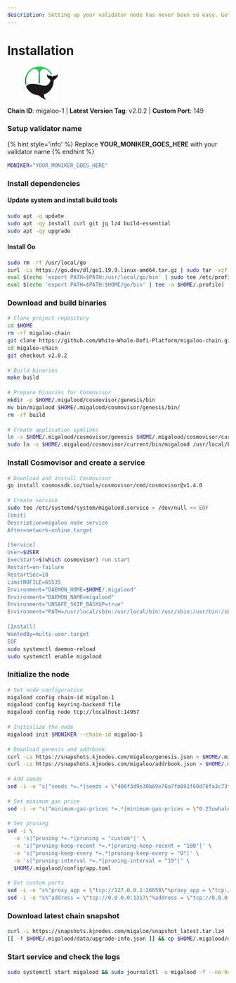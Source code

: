 ```yaml
---
description: Setting up your validator node has never been so easy. Get your validator running in minutes by following step by step instructions.
---
```


# Installation

<figure><img src="https://raw.githubusercontent.com/kj89/cosmos-images/main/logos/migaloo.png" alt=""><figcaption></figcaption></figure>

**Chain ID**: migaloo-1 | **Latest Version Tag**: v2.0.2 | **Custom Port**: 149

### Setup validator name

{% hint style='info' %}
Replace **YOUR_MONIKER_GOES_HERE** with your validator name
{% endhint %}

```bash
MONIKER="YOUR_MONIKER_GOES_HERE"
```

### Install dependencies

#### Update system and install build tools

```bash
sudo apt -q update
sudo apt -qy install curl git jq lz4 build-essential
sudo apt -qy upgrade
```

#### Install Go

```bash
sudo rm -rf /usr/local/go
curl -Ls https://go.dev/dl/go1.19.9.linux-amd64.tar.gz | sudo tar -xzf - -C /usr/local
eval $(echo 'export PATH=$PATH:/usr/local/go/bin' | sudo tee /etc/profile.d/golang.sh)
eval $(echo 'export PATH=$PATH:$HOME/go/bin' | tee -a $HOME/.profile)
```

### Download and build binaries

```bash
# Clone project repository
cd $HOME
rm -rf migaloo-chain
git clone https://github.com/White-Whale-Defi-Platform/migaloo-chain.git
cd migaloo-chain
git checkout v2.0.2

# Build binaries
make build

# Prepare binaries for Cosmovisor
mkdir -p $HOME/.migalood/cosmovisor/genesis/bin
mv bin/migalood $HOME/.migalood/cosmovisor/genesis/bin/
rm -rf build

# Create application symlinks
ln -s $HOME/.migalood/cosmovisor/genesis $HOME/.migalood/cosmovisor/current
sudo ln -s $HOME/.migalood/cosmovisor/current/bin/migalood /usr/local/bin/migalood
```

### Install Cosmovisor and create a service

```bash
# Download and install Cosmovisor
go install cosmossdk.io/tools/cosmovisor/cmd/cosmovisor@v1.4.0

# Create service
sudo tee /etc/systemd/system/migalood.service > /dev/null << EOF
[Unit]
Description=migaloo node service
After=network-online.target

[Service]
User=$USER
ExecStart=$(which cosmovisor) run start
Restart=on-failure
RestartSec=10
LimitNOFILE=65535
Environment="DAEMON_HOME=$HOME/.migalood"
Environment="DAEMON_NAME=migalood"
Environment="UNSAFE_SKIP_BACKUP=true"
Environment="PATH=/usr/local/sbin:/usr/local/bin:/usr/sbin:/usr/bin:/sbin:/bin:/usr/games:/usr/local/games:/snap/bin:$HOME/.migalood/cosmovisor/current/bin"

[Install]
WantedBy=multi-user.target
EOF
sudo systemctl daemon-reload
sudo systemctl enable migalood
```

### Initialize the node

```bash
# Set node configuration
migalood config chain-id migaloo-1
migalood config keyring-backend file
migalood config node tcp://localhost:14957

# Initialize the node
migalood init $MONIKER --chain-id migaloo-1

# Download genesis and addrbook
curl -Ls https://snapshots.kjnodes.com/migaloo/genesis.json > $HOME/.migalood/config/genesis.json
curl -Ls https://snapshots.kjnodes.com/migaloo/addrbook.json > $HOME/.migalood/config/addrbook.json

# Add seeds
sed -i -e "s|^seeds *=.*|seeds = \"400f3d9e30b69e78a7fb891f60d76fa3c73f0ecc@migaloo.rpc.kjnodes.com:14959\"|" $HOME/.migalood/config/config.toml

# Set minimum gas price
sed -i -e "s|^minimum-gas-prices *=.*|minimum-gas-prices = \"0.25uwhale\"|" $HOME/.migalood/config/app.toml

# Set pruning
sed -i \
  -e 's|^pruning *=.*|pruning = "custom"|' \
  -e 's|^pruning-keep-recent *=.*|pruning-keep-recent = "100"|' \
  -e 's|^pruning-keep-every *=.*|pruning-keep-every = "0"|' \
  -e 's|^pruning-interval *=.*|pruning-interval = "19"|' \
  $HOME/.migalood/config/app.toml

# Set custom ports
sed -i -e "s%^proxy_app = \"tcp://127.0.0.1:26658\"%proxy_app = \"tcp://127.0.0.1:14958\"%; s%^laddr = \"tcp://127.0.0.1:26657\"%laddr = \"tcp://127.0.0.1:14957\"%; s%^pprof_laddr = \"localhost:6060\"%pprof_laddr = \"localhost:14960\"%; s%^laddr = \"tcp://0.0.0.0:26656\"%laddr = \"tcp://0.0.0.0:14956\"%; s%^prometheus_listen_addr = \":26660\"%prometheus_listen_addr = \":14966\"%" $HOME/.migalood/config/config.toml
sed -i -e "s%^address = \"tcp://0.0.0.0:1317\"%address = \"tcp://0.0.0.0:14917\"%; s%^address = \":8080\"%address = \":14980\"%; s%^address = \"0.0.0.0:9090\"%address = \"0.0.0.0:14990\"%; s%^address = \"0.0.0.0:9091\"%address = \"0.0.0.0:14991\"%; s%:8545%:14945%; s%:8546%:14946%; s%:6065%:14965%" $HOME/.migalood/config/app.toml
```

### Download latest chain snapshot

```bash
curl -L https://snapshots.kjnodes.com/migaloo/snapshot_latest.tar.lz4 | tar -Ilz4 -xf - -C $HOME/.migalood
[[ -f $HOME/.migalood/data/upgrade-info.json ]] && cp $HOME/.migalood/data/upgrade-info.json $HOME/.migalood/cosmovisor/genesis/upgrade-info.json
```

### Start service and check the logs

```bash
sudo systemctl start migalood && sudo journalctl -u migalood -f --no-hostname -o cat
```
